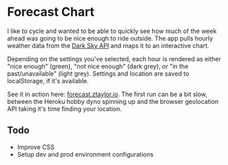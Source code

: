 # Forecast Chart

I like to cycle and wanted to be able to quickly see how much of the week ahead was going to be nice enough to ride outside. The app pulls hourly weather data from the [Dark Sky API](https://darksky.net/dev) and maps it to an interactive chart.

Depending on the settings you've selected, each hour is rendered as either "nice enough" (green), "not nice enough" (dark grey), or "in the past/unavailable" (light grey). Settings and location are saved to localStorage, if it's available.

See it in action here: [forecast.ztaylor.io](https://forecast.ztaylor.io). The first run can be a bit slow, between the Heroku hobby dyno spinning up and the browser geolocation API taking it's time finding your location.

## Todo

- Improve CSS
- Setup dev and prod environment configurations